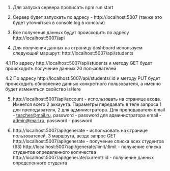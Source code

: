 1. Для запуска сервера прописать npm run start

2. Сервер будет запускать по адресу - http://localhost:5007 (также это будет уточняться в console.log в консоли)

3. Все получения данных будут происходить по адресу http://localhost:5007/api

4. Для получения данных на страницу dashboard используем следующий маршрут: http://localhost:5007/api/students

4.1 По адресу http://localhost:5007/api/students и методу GET будет происходить получение данных 20 пользователей

4.2 По адресу http://localhost:5007/api/students/:id и методу PUT будет происходить обновление данных конкретного пользователя, а именно будет изменяться свойство isHere

5. http://localhost:5007/api/account - использовать на странице входа. 
Имеется всего 2 аккаунта.
Параметры передавать в теле запроса 
 1 для преподавателя, 2 для администратора. 
 Для преподавателя email - teacher@mail.ru, password - password 
 для администратора email - admin@mail.ru, password - password

6.  http://localhost:5007/api/generate - использовать на странице пользователей. 3 маршрута, везде запрос GET
http://localhost:5007/api/generate - получение списка всех студентов (63)
http://localhost:5007/api/generate/limit/:limit - получение списка студентов определенного количества
http://localhost:5007/api/generate/current/:id - получение данных определенного студента

 


